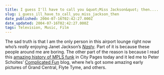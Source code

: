 ```yaml
---
title: I guess I'll have to call you &quot;Miss Jackson&quot; then....
slug: i_guess_ill_have_to_call_you_miss_jackson_then
date_published: 2004-07-16T02:42:27.000Z
date_updated: 2004-07-16T02:42:27.000Z
tags: Television, Music, Film
---
```


The sad truth is that I am the only person in this airport lounge right now who’s *really* enjoying Janet Jackson’s *[Nasty](http://www.amazon.com/exec/obidos/ASIN/B00005RZPQ/2020-20)*. Part of it is because these people around me are boring. The other part of the reason is because I read this [amazing history of MPLS funk](http://citypages.com/databank/25/1232/article12300.asp) in City Pages today and it led me to Peter Scholtes’ [Complicated Fun](http://babelogue.citypages.com:8080/pscholtes/) blog, where he’s got some amazing early pictures of Grand Central, Flyte Tyme, and others.
